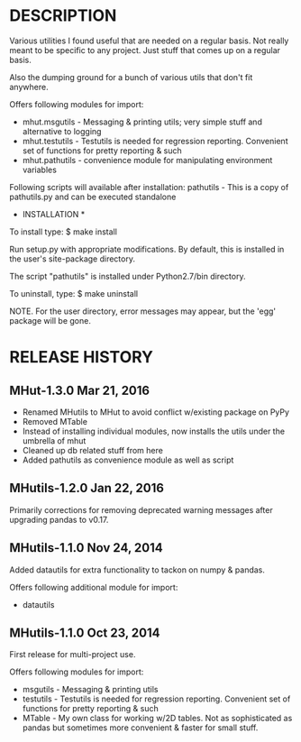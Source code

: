DESCRIPTION
===========

Various utilities I found useful that are needed on a regular basis.
Not really meant to be specific to any project. Just stuff that comes up
on a regular basis.

Also the dumping ground for a bunch of various utils that don't fit
anywhere.

Offers following modules for import:

*  mhut.msgutils  - Messaging & printing utils; very simple stuff and alternative to logging
*  mhut.testutils - Testutils is needed for regression reporting. Convenient set of
                    functions for pretty reporting & such
*  mhut.pathutils - convenience module for manipulating environment variables

Following scripts will available after installation:
  pathutils       - This is a copy of pathutils.py and can be executed standalone


* INSTALLATION *

To install type:
$ make install

Run setup.py with appropriate modifications. By default, this is installed in the user's
site-package directory.

The script "pathutils" is installed under Python2.7/bin directory.

To uninstall, type:
$ make uninstall

NOTE. For the user directory, error messages may appear, but the 'egg' package will be gone.



RELEASE HISTORY
===============

MHut-1.3.0   Mar 21, 2016   
--------------------------
- Renamed MHutils to MHut to avoid conflict w/existing package on PyPy
- Removed MTable
- Instead of installing individual modules, now installs the utils under the umbrella of mhut
- Cleaned up db related stuff from here
- Added pathutils as convenience module as well as script

MHutils-1.2.0   Jan 22, 2016   
----------------------------
Primarily corrections for removing deprecated warning messages after upgrading
pandas to v0.17.


MHutils-1.1.0   Nov 24, 2014
----------------------------
Added datautils for extra functionality to tackon on numpy & pandas.

Offers following additional module for import:
* datautils             


MHutils-1.1.0   Oct 23, 2014
----------------------------
First release for multi-project use.

Offers following modules for import:
* msgutils  - Messaging & printing utils
* testutils - Testutils is needed for regression reporting. Convenient set of
              functions for pretty reporting & such
* MTable    - My own class for working w/2D tables. Not as sophisticated as pandas
              but sometimes more convenient & faster for small stuff.